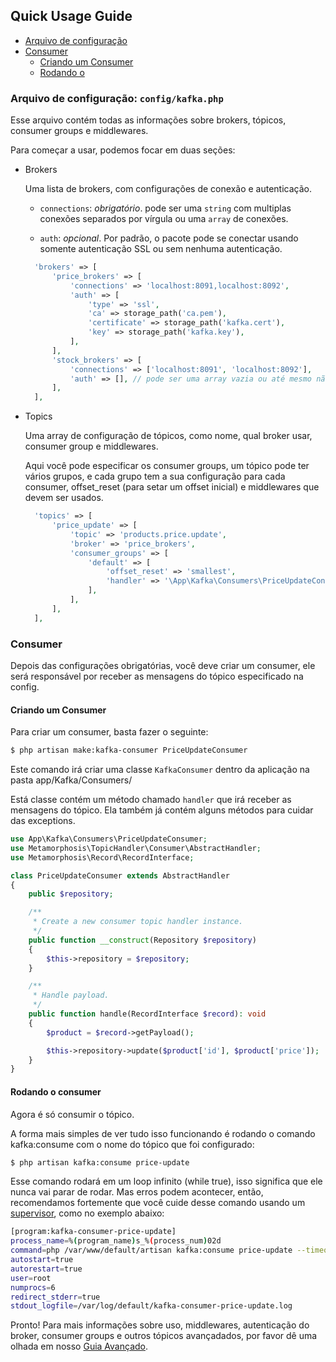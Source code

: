 ## Quick Usage Guide

- [Arquivo de configuração](#config)
- [Consumer](#consumer)
   - [Criando um Consumer](#creating-consumer)
   - [Rodando o](#running-consumer)

<a name="config"></a>
### Arquivo de configuração: `config/kafka.php`

Esse arquivo contém todas as informações sobre brokers, tópicos, consumer groups e middlewares.

Para começar a usar, podemos focar em duas seções:
- Brokers

    Uma lista de brokers, com configurações de conexão e autenticação.

    - `connections`: *obrigatório*. pode ser uma `string` com multiplas conexões separados por vírgula ou uma `array` de conexões.

    - `auth`: *opcional*. Por padrão, o pacote pode se conectar usando somente autenticação SSL ou sem nenhuma autenticação.

    ```php
      'brokers' => [
          'price_brokers' => [
              'connections' => 'localhost:8091,localhost:8092',
              'auth' => [
                  'type' => 'ssl',
                  'ca' => storage_path('ca.pem'),
                  'certificate' => storage_path('kafka.cert'),
                  'key' => storage_path('kafka.key'),
              ],
          ],
          'stock_brokers' => [
              'connections' => ['localhost:8091', 'localhost:8092'],
              'auth' => [], // pode ser uma array vazia ou até mesmo não ter essa chave aqui.
          ],
      ],
    ```

- Topics

    Uma array de configuração de tópicos, como nome, qual broker usar, consumer group e middlewares.

    Aqui você pode especificar os consumer groups, um tópico pode ter vários grupos,
    e cada grupo tem a sua configuração para cada consumer, offset_reset (para setar um offset inicial) e middlewares que devem ser usados.

    ```php
      'topics' => [
          'price_update' => [
              'topic' => 'products.price.update',
              'broker' => 'price_brokers',
              'consumer_groups' => [
                  'default' => [
                      'offset_reset' => 'smallest',
                      'handler' => '\App\Kafka\Consumers\PriceUpdateConsumer',
                  ],
              ],
          ],
      ],
    ```

<a name="consumer"></a>
### Consumer

Depois das configurações obrigatórias, você deve criar um consumer, ele será responsável por receber as mensagens
do tópico especificado na config.

<a name="creating-consumer"></a>
#### Criando um Consumer

Para criar um consumer, basta fazer o seguinte:
```bash
$ php artisan make:kafka-consumer PriceUpdateConsumer
```
Este comando irá criar uma classe `KafkaConsumer` dentro da aplicação na pasta app/Kafka/Consumers/

Está classe contém um método chamado `handler` que irá receber as mensagens do tópico. Ela também já contém
alguns métodos para cuidar das exceptions.

```php
use App\Kafka\Consumers\PriceUpdateConsumer;
use Metamorphosis\TopicHandler\Consumer\AbstractHandler;
use Metamorphosis\Record\RecordInterface;

class PriceUpdateConsumer extends AbstractHandler
{
    public $repository;

    /**
     * Create a new consumer topic handler instance.
     */
    public function __construct(Repository $repository)
    {
        $this->repository = $repository;
    }

    /**
     * Handle payload.
     */
    public function handle(RecordInterface $record): void
    {
        $product = $record->getPayload();

        $this->repository->update($product['id'], $product['price']);
    }
}
```

<a name="running-consumer"></a>
#### Rodando o consumer

Agora é só consumir o tópico.

A forma mais simples de ver tudo isso funcionando é rodando o comando kafka:consume com o nome do tópico que foi configurado:

```bash
$ php artisan kafka:consume price-update
```

Esse comando rodará em um loop infinito (while true), isso significa que ele nunca vai parar de rodar.
Mas erros podem acontecer, então, recomendamos fortemente que você cuide desse comando usando um [supervisor](http://supervisord.org/running.html),
como no exemplo abaixo:
```bash
[program:kafka-consumer-price-update]
process_name=%(program_name)s_%(process_num)02d
command=php /var/www/default/artisan kafka:consume price-update --timeout=-1
autostart=true
autorestart=true
user=root
numprocs=6
redirect_stderr=true
stdout_logfile=/var/log/default/kafka-consumer-price-update.log
```

Pronto! Para mais informações sobre uso, middlewares, autenticação do broker, consumer groups e outros tópicos avançadados, por favor dê uma olhada em nosso [Guia Avançado](advanced.pt.md).

